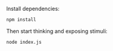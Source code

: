 Install dependencies:
```bash
npm install
```

Then start thinking and exposing stimuli:
```bash
node index.js
```
